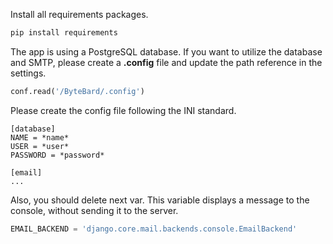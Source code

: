 Install all requirements packages.
```bash
pip install requirements
```
The app is using a PostgreSQL database. If you want to utilize the database and SMTP, please create a **.config** file 
and update the path reference in the settings.
```python
conf.read('/ByteBard/.config')
```
Please create the config file following the INI standard.
```text
[database]
NAME = *name*
USER = *user*
PASSWORD = *password*

[email]
...
```

Also, you should delete next var. This variable displays a message to the console, without sending it to the server.
```python
EMAIL_BACKEND = 'django.core.mail.backends.console.EmailBackend'
```
